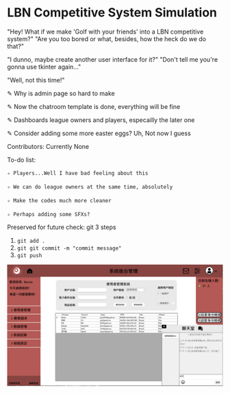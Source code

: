 # LBN Competitive System Simulation

"Hey! What if we make 'Golf with your friends' into a LBN competitive system?"
"Are you too bored or what, besides, how the heck do we do that?"

"I dunno, maybe create another user interface for it?"
"Don't tell me you're gonna use tkinter again..."

"Well, not this time!"

✎ Why is admin page so hard to make

✎ Now the chatroom template is done, everything will be fine

✎ Dashboards league owners and players, especailly the later one

✎ Consider adding some more easter eggs? Uh, Not now I guess

Contributors:
	Currently None

To-do list:

	✧ Players...Well I have bad feeling about this
 
	✧ We can do league owners at the same time, absolutely

	✧ Make the codes much more cleaner
 
	✧ Perhaps adding some SFXs?

Preserved for future check: git 3 steps
1. ```git add .```
2. ```git git commit -m "commit message"```
3. ```git push```

![image](https://github.com/Unforgettableeternalproject/LBN-Competitive-System-Simulation/blob/master/Snapshots/AdminScreen.png)
